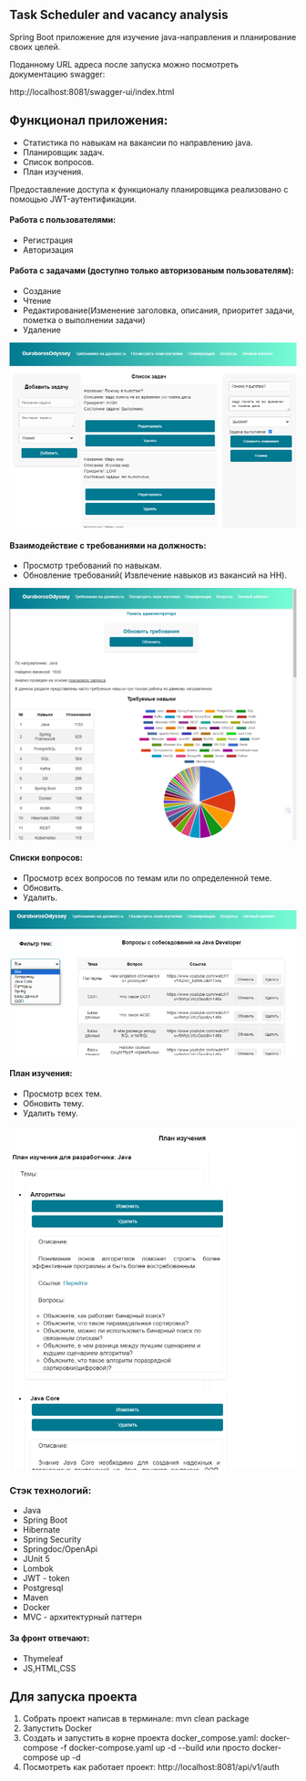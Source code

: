 ## Task Scheduler and vacancy analysis
Spring Boot приложение для изучение java-направления 
и планирование своих целей.

Поданному URL адреса после запуска можно посмотреть документацию swagger:

http://localhost:8081/swagger-ui/index.html

## Функционал приложения:
* Статистика по навыкам на вакансии по направлению java.
* Планировщик задач.
* Список вопросов.
* План изучения.

Предоставление доступа к функционалу планировщика реализовано 
с помощью JWT-аутентификации.

#### Работа с пользователями:

- Регистрация
- Авторизация

#### Работа с задачами (доступно только авторизованым пользователям):

- Создание
- Чтение
- Редактирование(Изменение заголовка, описания, приоритет задачи, пометка о выполнении задачи)
- Удаление

![img.png](Task.png)

#### Взаимодействие с требованиями на должность:
- Просмотр требований по навыкам.
- Обновление требований( Извлечение навыков из вакансий на HH).

![img.png](Statistics.png)

#### Списки вопросов:
- Просмотр всех вопросов по темам или по определенной теме.
- Обновить.
- Удалить.

![img.png](Questions.png)

#### План изучения:
- Просмотр всех тем.
- Обновить тему.
- Удалить тему.

![img.png](Plan.png)

### Стэк технологий:
* Java
* Spring Boot
* Hibernate
* Spring Security
* Springdoc/OpenApi
* JUnit 5
* Lombok
* JWT - token
* Postgresql
* Maven
* Docker
* MVC - архитектурный паттерн

####  За фронт отвечают:
* Thymeleaf
* JS,HTML,CSS

## Для запуска проекта
1) Собрать проект написав в терминале: mvn clean package
2) Запустить Docker
3) Cоздать и запустить в корне проекта docker_compose.yaml: docker-compose -f docker-compose.yaml up -d --build
   или просто docker-compose up -d
4) Посмотреть как работает проект: http://localhost:8081/api/v1/auth